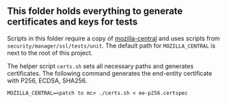 ## This folder holds everything to generate certificates and keys for tests

Scripts in this folder require a copy of [mozilla-central](https://hg.mozilla.org/mozilla-central/) and uses scripts from `security/manager/ssl/tests/unit`. The default path for `MOZILLA_CENTRAL` is next to the root of this project.

The helper script `certs.sh` sets all necessary paths and generates certificates.
The following command generates the end-entity certificate with P256, ECDSA, SHA256.

    MOZILLA_CENTRAL=<patch to mc> ./certs.sh < ee-p256.certspec


